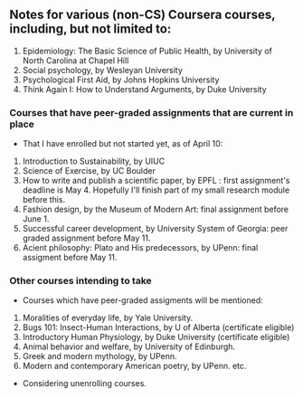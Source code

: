## Notes for various (non-CS) Coursera courses, including, but not limited to:
1. Epidemiology: The Basic Science of Public Health, by University of North Carolina at Chapel Hill
2. Social psychology, by Wesleyan University
3. Psychological First Aid, by Johns Hopkins University
4. Think Again I: How to Understand Arguments, by Duke University
### Courses that have peer-graded assignments that are current in place
- That I have enrolled but not started yet, as of April 10:
1. Introduction to Sustainability, by UIUC
2. Science of Exercise, by UC Boulder
3. How to write and publish a scientific paper, by EPFL : first assignment's deadline is May 4. Hopefully I'll finish part of my small research module before this.
4. Fashion design, by the Museum of Modern Art: final assignment before June 1.
5. Successful career development, by University System of Georgia: peer graded assignment before May 11.
6. Acient philosophy: Plato and His predecessors, by UPenn: final assigment before May 11.
### Other courses intending to take
- Courses which have peer-graded assigments will be mentioned:
1. Moralities of everyday life, by Yale University.
2. Bugs 101: Insect-Human Interactions, by U of Alberta (certificate eligible)
3. Introductory Human Physiology, by Duke University (certificate eligible)
4. Animal behavior and welfare, by University of Edinburgh.
5. Greek and modern mythology, by UPenn.
6. Modern and contemporary American poetry, by UPenn.
etc.
- Considering unenrolling courses.
